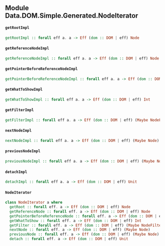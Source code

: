 ## Module Data.DOM.Simple.Generated.NodeIterator

#### `getRootImpl`

``` purescript
getRootImpl :: forall eff a. a -> Eff (dom :: DOM | eff) Node
```

#### `getReferenceNodeImpl`

``` purescript
getReferenceNodeImpl :: forall eff a. a -> Eff (dom :: DOM | eff) Node
```

#### `getPointerBeforeReferenceNodeImpl`

``` purescript
getPointerBeforeReferenceNodeImpl :: forall eff a. a -> Eff (dom :: DOM | eff) Boolean
```

#### `getWhatToShowImpl`

``` purescript
getWhatToShowImpl :: forall eff a. a -> Eff (dom :: DOM | eff) Int
```

#### `getFilterImpl`

``` purescript
getFilterImpl :: forall eff a. a -> Eff (dom :: DOM | eff) (Maybe NodeFilter)
```

#### `nextNodeImpl`

``` purescript
nextNodeImpl :: forall eff a. a -> Eff (dom :: DOM | eff) (Maybe Node)
```

#### `previousNodeImpl`

``` purescript
previousNodeImpl :: forall eff a. a -> Eff (dom :: DOM | eff) (Maybe Node)
```

#### `detachImpl`

``` purescript
detachImpl :: forall eff a. a -> Eff (dom :: DOM | eff) Unit
```

#### `NodeIterator`

``` purescript
class NodeIterator a where
  getRoot :: forall eff. a -> Eff (dom :: DOM | eff) Node
  getReferenceNode :: forall eff. a -> Eff (dom :: DOM | eff) Node
  getPointerBeforeReferenceNode :: forall eff. a -> Eff (dom :: DOM | eff) Boolean
  getWhatToShow :: forall eff. a -> Eff (dom :: DOM | eff) Int
  getFilter :: forall eff. a -> Eff (dom :: DOM | eff) (Maybe NodeFilter)
  nextNode :: forall eff. a -> Eff (dom :: DOM | eff) (Maybe Node)
  previousNode :: forall eff. a -> Eff (dom :: DOM | eff) (Maybe Node)
  detach :: forall eff. a -> Eff (dom :: DOM | eff) Unit
```


